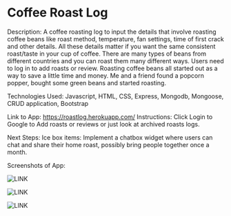 # Coffee Roast Log 

Description:
A coffee roasting log to input the details that involve roasting coffee beans like roast method, temperature, fan settings, time of first crack and other details. All these details matter if you want the same consistent roast/taste in your cup of coffee. There are many types of beans from different countries and you can roast them many different ways. Users need to log in to add roasts or review. Roasting coffee beans all started out as a way to save a little time and money. Me and a friend found a popcorn popper, bought some green beans and started roasting. 

Technologies Used:
Javascript, HTML, CSS, Express, Mongodb, Mongoose, CRUD application, Bootstrap

Link to App:
https://roastlog.herokuapp.com/
Instructions: Click Login to Google to Add roasts or reviews or just look at archived roasts logs. 

Next Steps:
Ice box items: Implement a chatbox widget where users can chat and share their home roast, possibly bring people together once a month.

Screenshots of App:

![LINK](https://i.imgur.com/dRDpE8F.png)

![LINK](https://i.imgur.com/dRDpE8F.png)

![LINK](https://i.imgur.com/nepQlc7.png)